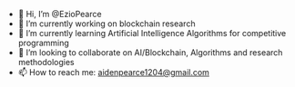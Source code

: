 - 👋 Hi, I’m @EzioPearce
- 👀 I’m currently working on blockchain research
- 🌱 I’m currently learning Artificial Intelligence Algorithms for competitive programming
- 💞️ I’m looking to collaborate on AI/Blockchain, Algorithms and research methodologies
- 📫 How to reach me: aidenpearce1204@gmail.com

<!---
EzioPearce/EzioPearce is a ✨ special ✨ repository because its `README.md` (this file) appears on your GitHub profile.
You can click the Preview link to take a look at your changes.
--->

